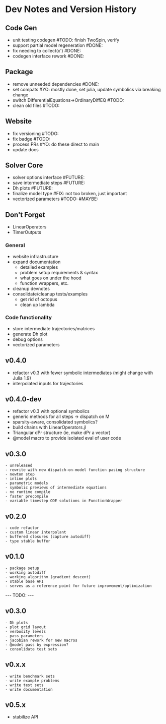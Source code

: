 # Dev Notes and Version History

## Code Gen
  - unit testing codegen #TODO: finish TwoSpin, verify
  - support partial model regeneration #DONE:
  - fix needing to collect(x') #DONE:
  - codegen interface rework #DONE:

## Package
  - remove unneeded dependencies #DONE:
  - set compats #YO: mostly done, set julia, update symbolics via breaking change
  - switch DifferentialEquations->OrdinaryDiffEQ #TODO:
  - clean old files #TODO:

## Website
  - fix versioning #TODO:
  - fix badge #TODO:
  - process PRs #YO: do these direct to main
  - update docs

## Solver Core
  - solver options interface #FUTURE:
  - save intermediate steps #FUTURE:
  - Dh plots #FUTURE:
  - finalize model type #FIX: not too broken, just important
  - vectorized parameters #TODO: #MAYBE:

## Don't Forget
  - LinearOperators
  - TimerOutputs


### General
  - website infrastructure
  - expand documentation
    - detailed examples
    - problem setup requirements & syntax
    - what goes on under the hood
    - function wrappers, etc.
  - cleanup devnotes
  - consolidate/cleanup tests/examples
    - get rid of octopus
    - clean up lambda

### Code functionality
  - store intermediate trajectories/matrices
  - generate Dh plot
  - debug options
  - vectorized parameters

## v0.4.0
  - refactor v0.3 with fewer symbolic intermediates (might change with Julia 1.9)
  - interpolated inputs for trajectories





## v0.4.0-dev
  - refactor v0.3 with optional symbolics
  - generic methods for all steps -> dispatch on M
  - sparsity-aware, consolidated symbolics?
  - build chains with LinearOperators.jl
  - Triangular dPr structure (ie, make dPr a vector)
  - @model macro to provide isolated eval of user code



## v0.3.0
    - unreleased
    - rewrite with new dispatch-on-model function pasing structure
    - newton step
    - inline plots
    - parametric models
    - symbolic previews of intermediate equations
    - no runtime compile
    - faster precompile
    - variable timestep ODE solutions in FunctionWrapper

## v0.2.0
    - code refactor
    - custom linear interpolant
    - buffered closures (capture autodiff)
    - type stable buffer


## v0.1.0
    - package setup
    - working autodiff
    - working algorithm (gradient descent)
    - stable base API
    - serves as a reference point for future improvement/optimization


--- TODO: ---

## v0.3.0
    - Dh plots
    - plot grid layout
    - verbosity levels
    - pass parameters
    - jacobian rework for new macros
    - @model pass by expression?
    - consolidate test sets

## v0.x.x
    - write benchmark sets
    - write example problems
    - write test sets
    - write documentation

## v0.5.x
  - stabilize API